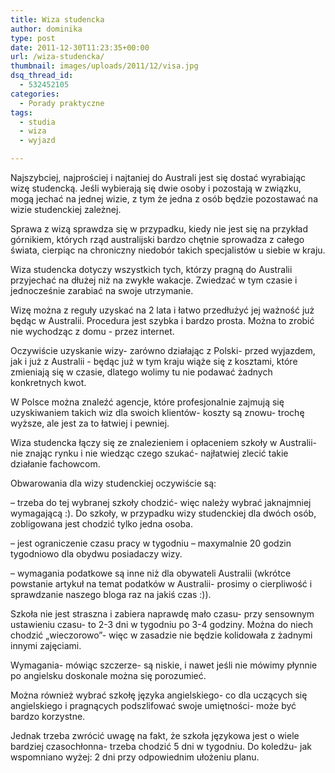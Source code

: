 ```yaml
---
title: Wiza studencka
author: dominika
type: post
date: 2011-12-30T11:23:35+00:00
url: /wiza-studencka/
thumbnail: images/uploads/2011/12/visa.jpg
dsq_thread_id:
  - 532452105
categories:
  - Porady praktyczne
tags:
  - studia
  - wiza
  - wyjazd

---
```

Najszybciej, najprościej i najtaniej do Australi jest się dostać wyrabiając wizę studencką. Jeśli wybierają się dwie osoby i pozostają w związku, mogą jechać na jednej wizie, z tym że jedna z osób będzie pozostawać na wizie studenckiej zależnej.

<!--more-->

Sprawa z wizą sprawdza się w przypadku, kiedy nie jest się na przykład górnikiem, których rząd australijski bardzo chętnie sprowadza z całego świata, cierpiąc na chroniczny niedobór takich specjalistów u siebie w kraju.

Wiza studencka dotyczy wszystkich tych, którzy pragną do Australii przyjechać na dłużej niż na zwykłe wakacje. Zwiedzać w tym czasie i jednocześnie zarabiać na swoje utrzymanie.

Wizę można z reguły uzyskać na 2 lata i łatwo przedłużyć jej ważność już będąc w Australii. Procedura jest szybka i bardzo prosta. Można to zrobić nie wychodząc z domu - przez internet.

Oczywiście uzyskanie wizy- zarówno działając z Polski- przed wyjazdem, jak i już z Australii - będąc już w tym kraju wiąże się z kosztami, które zmieniają się w czasie, dlatego wolimy tu nie podawać żadnych konkretnych kwot.

W Polsce można znaleźć agencje, które profesjonalnie zajmują się uzyskiwaniem takich wiz dla swoich klientów- koszty są znowu- trochę wyższe, ale jest za to łatwiej i pewniej.

Wiza studencka łączy się ze znalezieniem i opłaceniem szkoły w Australii- nie znając rynku i nie wiedząc czego szukać- najłatwiej zlecić takie działanie fachowcom.

Obwarowania dla wizy studenckiej oczywiście są:

&#8211; trzeba do tej wybranej szkoły chodzić- więc należy wybrać jaknajmniej wymagającą :). Do szkoły, w przypadku wizy studenckiej dla dwóch osób, zobligowana jest chodzić tylko jedna osoba.

&#8211; jest ograniczenie czasu pracy w tygodniu &#8211; maxymalnie 20 godzin tygodniowo dla obydwu posiadaczy wizy.

&#8211; wymagania podatkowe są inne niż dla obywateli Australii (wkrótce powstanie artykuł na temat podatków w Australii- prosimy o cierpliwość i sprawdzanie naszego bloga raz na jakiś czas :)).

Szkoła nie jest straszna i zabiera naprawdę mało czasu- przy sensownym ustawieniu czasu- to 2-3 dni w tygodniu po 3-4 godziny. Można do niech chodzić &#8222;wieczorowo&#8221;- więc w zasadzie nie będzie kolidowała z żadnymi innymi zajęciami.

Wymagania- mówiąc szczerze- są niskie, i nawet jeśli nie mówimy płynnie po angielsku doskonale można się porozumieć.

Można również wybrać szkołę języka angielskiego- co dla uczących się angielskiego i pragnących podszlifować swoje umiętności- może być bardzo korzystne.

Jednak trzeba zwrócić uwagę na fakt, że szkoła językowa jest o wiele bardziej czasochłonna- trzeba chodzić 5 dni w tygodniu. Do koledżu- jak wspomniano wyżej: 2 dni przy odpowiednim ułożeniu planu.

&nbsp;